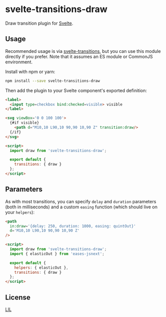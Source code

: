 # svelte-transitions-draw

Draw transition plugin for [Svelte](https://svelte.technology).

## Usage

Recommended usage is via [svelte-transitions](https://github.com/sveltejs/svelte-transitions), but you can use this module directly if you prefer. Note that it assumes an ES module or CommonJS environment.

Install with npm or yarn:

```bash
npm install --save svelte-transitions-draw
```

Then add the plugin to your Svelte component's exported definition:

```html
<label>
  <input type=checkbox bind:checked=visible> visible
</label>

<svg viewBox='0 0 100 100'>
  {#if visible}
    <path d="M10,10 L90,10 90,90 10,90 Z" transition:draw/>
  {/if}
</svg>

<script>
  import draw from 'svelte-transitions-draw';

  export default {
    transitions: { draw }
  };
</script>
```


## Parameters

As with most transitions, you can specify `delay` and `duration` parameters (both in milliseconds) and a custom `easing` function (which should live on your `helpers`):

```html
<path
  in:draw='{delay: 250, duration: 1000, easing: quintOut}'
  d='M10,10 L90,10 90,90 10,90 Z'
/>

<script>
  import draw from 'svelte-transitions-draw';
  import { elasticOut } from 'eases-jsnext';

  export default {
    helpers: { elasticOut },
    transitions: { draw }
  };
</script>
```


## License

[LIL](LICENSE)
